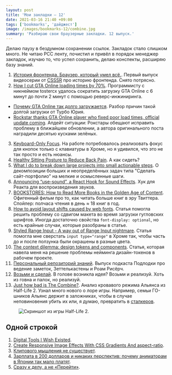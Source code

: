 ```yaml
---
layout: post
title: 'Мои закладки — 12'
date: 2021-03-16 21:40 +09:00
tags: ['bookmarks', 'дайджест']
image: /images/bookmarks-12/combine.jpg
summary: 'Разбираю свои браузерные закладки. 12 выпуск.'
---
```


Делаю паузу в бездумном сохранении ссылок. Закладок стало слишком много. Не читаю РСС ленту, почистил и привёл в порядок менеджер закладок, изучаю то, что успел сохранить, делаю конспекты, расширяю базу знаний.

1. [История фронтенда. Браузер, который умел всё.](https://www.youtube.com/watch?v=7nrDctGYOIk). Первый выпуск видеосерии от [CSSSR](https://csssr.com/ru) про историю фронтенда. Снято потрясно.
2. [How I cut GTA Online loading times by 70%](https://nee.lv/2021/02/28/How-I-cut-GTA-Online-loading-times-by-70/). Программисту с никнеймом tostercx удалось сократить загрузку GTA Online с 6 минут до почти 2 минут с помощью реверс-инжиниринга.
  - [Почему GTA Online так долго загружается](https://usilenie.plus/2021/grand-theft-cpu/). Разбор причин такой долгой загрузки от Турбо Юрия.
  - [Rockstar thanks GTA Online player who fixed poor load times, official update coming](https://www.pcgamer.com/rockstar-thanks-gta-online-player-who-fixed-poor-load-times-official-update-coming/). Апдейт ситуации: Рокстары обещают исправить проблему в ближайшем обновлении, а автора оригинального поста наградили десятью кусками зелёных.
3. [Keyboard-Only Focus](https://www.kizu.ru/keyboard-only-focus/). На работе потребовалось реализовать фокус для кнопок только с клавиатуры в Хроме, но я удивился, что это не так просто и есть нюансы.
4. [Healthy Sitting Posture to Reduce Back Pain](https://www.youtube.com/watch?v=h2abFgAcLc8). А как сидеть?
5.  [What I do to break down large projects into small actionable steps](https://theaverage.me/what-i-do-to-break-down-large-projects-into-small-actionable-steps/). О декомпозиции больших и неопределённых задач типа "Сделать сайт-портфолио" на мелкие и осмысленные шаги.
6. [Announcing “use-sound”, a React Hook for Sound Effects](https://www.joshwcomeau.com/react/announcing-use-sound-react-hook/). Хук для Реакта для воспроизведения звуков.
7. [BOOKSTORES: How to Read More Books in the Golden Age of Content](https://www.youtube.com/watch?v=lIW5jBrrsS0). Офигенный фильм про то, как читать больше книг в эру Твиттера. Спойлер: полчаса чтения в день ≈ 18 книг в год.
8. [How to avoid layout shifts caused by web fonts](https://simonhearne.com/2021/layout-shifts-webfonts/). Статья помогла решить проблему со сдвигом макета во время загрузки гугловских шрифтов. Иногда достаточно свойства `font-display: optional`, но есть крайные случаи, которые разобраны в статье.
9. [Styled Range Input - A way out of Range Input nightmare](https://dev.to/munkacsimark/styled-range-input-a-way-out-of-range-input-nightmare-jeo). Статья помогла мне сверстать `input type="range"` в Хроме так, чтобы часть до и после ползунка были окрашены в разные цвета.
10. [The context dilemma: design tokens and components](https://frontside.com/blog/2021-01-15-design-tokens-and-components/). Статья, которая навела меня на решение проблемы нейминга дизайн-токенов в рабочем проекте.
11. [Персональный репозиторий знаний](https://podlodka.io/197). Выпуск подкаста Подлодки про ведение заметок, Зеттелькастены и Роам Рисёрч.
12. [Возьми и сделай](https://maximilyahov.ru/blog/all/now/). В голове возникла идея? Возьми и реализуй. Хоть из говна и палок, но реализуй.
13. [Just how bad is The Combine?](https://www.youtube.com/watch?v=g5Qdu7b6eGs). Анализ кровавого режима Альянса из Half-Life 2. Узнал много нового о лоре игры. Например, семьи ГО-шников Альянс держит в заложниках, чтобы в случае неповиновения убить их или, я думаю, превратить в [сталкеров](https://halflife.fandom.com/ru/wiki/%D0%A1%D1%82%D0%B0%D0%BB%D0%BA%D0%B5%D1%80).

<figure>
  <img src="/images/bookmarks-12/combine.jpg" data-action="zoom" alt="Скриншот из игры Half-Life 2.">
</figure>

## Одной строкой

1. [Digital Tools I Wish Existed](https://jon.bo/posts/digital-tools/).
2. [Create Responsive Image Effects With CSS Gradients And aspect-ratio](https://www.smashingmagazine.com/2021/02/responsive-image-effects-css-gradients-aspect-ratio/).
3. [Клипового мышления не существует](https://thescope.substack.com/p/cancel-clip-culture).
4. [Зарплата в 200 долларов и никаких перспектив: почему аниматорам в Японии так мало платят](https://dtf.ru/anime/657367-zarplata-v-200-dollarov-i-nikakih-perspektiv-pochemu-animatoram-v-yaponii-tak-malo-platyat).
5. [Сразу к делу, а не «Перейти»](https://ilyabirman.ru/meanwhile/all/to-the-point/).
